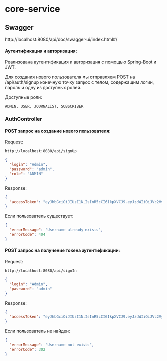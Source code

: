 # core-service

## Swagger

http://localhost:8080/api/doc/swagger-ui/index.html#/

#### Аутентификация и авторизация:

Реализована аутентификация и авторизация с помощью Spring-Boot и JWT.

Для создания нового пользователя мы отправляем POST на /api/auth/signup конечную точку запрос с телом, содержащим логин,
пароль и одну из доступных ролей.

Доступные роли:

```text
ADMIN, USER, JOURNALIST, SUBSCRIBER
```

### AuthController

#### POST запрос на создание нового пользователя:

Request:

```http request
http://localhost:8080/api/signUp
```

```json
{
  "login": "Admin",
  "password": "admin",
  "role": "ADMIN"
}
```

Response:

```json
{
  "accessToken": "eyJhbGciOiJIUzI1NiIsInR5cCI6IkpXVCJ9.eyJzdWIiOiJVc2VyIiwidXNlcm5hbWUiOiJVc2VyIiwiZXhwIjoxNzA2NTUzODMyfQ.fKt7m_e-Thx-JtgjbVnR7RF_9ifqyxjVogTYD2SwCfg"
}
```

Если пользователь существует:

```json
{
  "errorMessage": "Username already exists",
  "errorCode": 404
}
```

#### POST запрос на получение токена аутентификации:

Request:

```http request
http://localhost:8080/api/signIn
```

```json
{
  "login": "Admin",
  "password": "admin"
}
```

Response:

```json
{
  "accessToken": "eyJhbGciOiJIUzI1NiIsInR5cCI6IkpXVCJ9.eyJzdWIiOiJVc2VyIiwidXNlcm5hbWUiOiJVc2VyIiwiZXhwIjoxNzA2NTUzODMyfQ.fKt7m_e-Thx-JtgjbVnR7RF_9ifqyxjVogTYD2SwCfg"
}
```

Если пользователь не найден:

```json
{
  "errorMessage": "Username not exists",
  "errorCode": 302
}
```